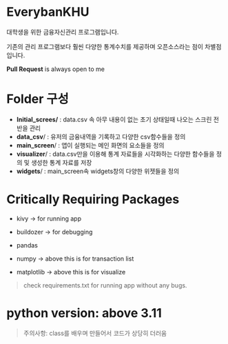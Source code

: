 # EverybanKHU
 
대학생을 위한 금융자신관리 프로그램입니다.

기존의 관리 프로그램보다 훨씬 다양한 통계수치를 제공하며 오픈소스라는 점이 차별점입니다.

**Pull Request** is always open to me

# Folder 구성

  - **Initial_screes/** : data.csv 속 아무 내용이 없는 초기 상태일때 나오는 스크린 전반을 관리
  - **data_csv**/ : 유저의 금융내역을 기록하고 다양한 csv함수들을 정의
  - **main_screen**/ : 앱이 실행되는 메인 화면의 요소들을 정의
  - **visualizer**/ : data.csv만을 이용해 통계 자료들을 시각화하는 다양한 함수들을 정의 및 생성한 통계 자료를 저장
  - **widgets**/ : main_screen속 widgets창의 다양한 위젯들을 정의

# Critically Requiring Packages

- kivy -> for running app
 
- buildozer -> for debugging

- pandas
- numpy -> above this is for transaction list

- matplotlib -> above this is for visualize

> check requirements.txt for running app without any bugs.

# python version: above 3.11

> 주의사항: class를 배우며 만들어서 코드가 상당히 더러움
